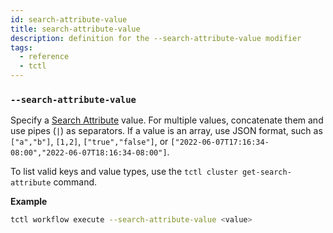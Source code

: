 ```yaml
---
id: search-attribute-value
title: search-attribute-value
description: definition for the --search-attribute-value modifier
tags:
  - reference
  - tctl
---
```


### `--search-attribute-value`

Specify a [Search Attribute](/concepts/what-is-a-search-attribute) value.
For multiple values, concatenate them and use pipes (`|`) as separators.
If a value is an array, use JSON format, such as `["a","b"]`, `[1,2]`, `["true","false"]`, or `["2022-06-07T17:16:34-08:00","2022-06-07T18:16:34-08:00"]`.

To list valid keys and value types, use the `tctl cluster get-search-attribute` command.

**Example**

```bash
tctl workflow execute --search-attribute-value <value>
```
